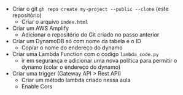 - Criar o git `gh repo create my-project --public --clone` (este repositório)
    * Criar o arquivo `index.html`
- Criar um AWS Amplify
    * Adicionar o repositório do Git criado no passo anterior
- Criar um DynamoDB só com nome da tabela e o ID
    * Copiar o nome do endereço do dynamo
- Criar uma Lambda Function com o codigo `lambda_code.py`
    * ir em segurança e adicionar uma nova política para permitir o dynamo (colar o endereço do dynamo)
- Criar uma trigger (Gateway API > Rest API)
    * Criar um método lambda criado nessa aula
    * Enable Cors
